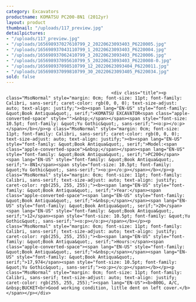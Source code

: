 ```yaml
---
category: Excavators
productname: KOMATSU PC200-8N1 (2012yr)
layout: product
thumbnail: "/uploads/117_preview.jpg"
detailpictures:
- "/uploads/117_preview.jpg"
- "/uploads/165698937027610799_2_20220623093403_P6220005.jpg"
- "/uploads/165698937043110799_1_20220623093403_P6220004.jpg"
- "/uploads/165698937062410799_3_20220623093403_P6220006.jpg"
- "/uploads/165698937095610799_5_20220623093403_P6220008-0.jpg"
- "/uploads/165698937098510799_12_20220623093404_P6220011.jpg"
- "/uploads/165698937099810799_30_20220623093405_P6220034.jpg"
sold: false
---
```


                                            <div class="title"><p class="MsoNormal" style="margin: 0cm; font-size: 11pt; font-family: Calibri, sans-serif; caret-color: rgb(0, 0, 0); text-size-adjust: auto; text-align: justify;"><b><span lang="EN-US" style="font-family: &quot;Book Antiqua&quot;, serif;">KOMATSU EXCAVATOR<span class="apple-converted-space" style="">&nbsp;</span></span><span style="font-size: 10.5pt; font-family: &quot;Yu Gothic&quot;, sans-serif;"><o:p></o:p></span></b></p><p class="MsoNormal" style="margin: 0cm; font-size: 11pt; font-family: Calibri, sans-serif; caret-color: rgb(0, 0, 0); text-size-adjust: auto; text-align: justify;"><b><span lang="EN-US" style="font-family: &quot;Book Antiqua&quot;, serif;">Model:<span class="apple-converted-space">&nbsp;</span></span><span lang="EN-US" style="font-family: &quot;Book Antiqua&quot;, serif;">PC200</span><span lang="EN-US" style="font-family: &quot;Book Antiqua&quot;, serif;">-8N1</span><span style="font-size: 10.5pt; font-family: &quot;Yu Gothic&quot;, sans-serif;"><o:p></o:p></span></b></p><p class="MsoNormal" style="margin: 0cm; font-size: 11pt; font-family: Calibri, sans-serif; text-size-adjust: auto; text-align: justify; caret-color: rgb(255, 255, 255);"><b><span lang="EN-US" style="font-family: &quot;Book Antiqua&quot;, serif;">Year:</span><span class="apple-converted-space"><span lang="EN-US" style="font-family: &quot;Book Antiqua&quot;, serif;">&nbsp;</span></span><span lang="EN-US" style="font-family: &quot;Book Antiqua&quot;, serif;">20</span><span lang="EN-US" style="font-family: &quot;Book Antiqua&quot;, serif;">12</span><span style="font-size: 10.5pt; font-family: &quot;Yu Gothic&quot;, sans-serif;"><o:p></o:p></span></b></p><p class="MsoNormal" style="margin: 0cm; font-size: 11pt; font-family: Calibri, sans-serif; text-size-adjust: auto; text-align: justify; caret-color: rgb(255, 255, 255);"><b><span lang="EN-US" style="font-family: &quot;Book Antiqua&quot;, serif;">Hours:</span><span class="apple-converted-space"><span lang="EN-US" style="font-family: &quot;Book Antiqua&quot;, serif;">&nbsp;</span></span><span lang="EN-US" style="font-family: &quot;Book Antiqua&quot;, serif;">17,974</span><span style="font-size: 10.5pt; font-family: &quot;Yu Gothic&quot;, sans-serif;"><o:p></o:p></span></b></p><p class="MsoNormal" style="margin: 0cm; font-size: 11pt; font-family: Calibri, sans-serif; text-size-adjust: auto; text-align: justify; caret-color: rgb(255, 255, 255);"><span lang="EN-US"><b>800G, A/C, &nbsp;BUCKET<br>Good working condition, little dent on left cover.</b></span></p></div>

